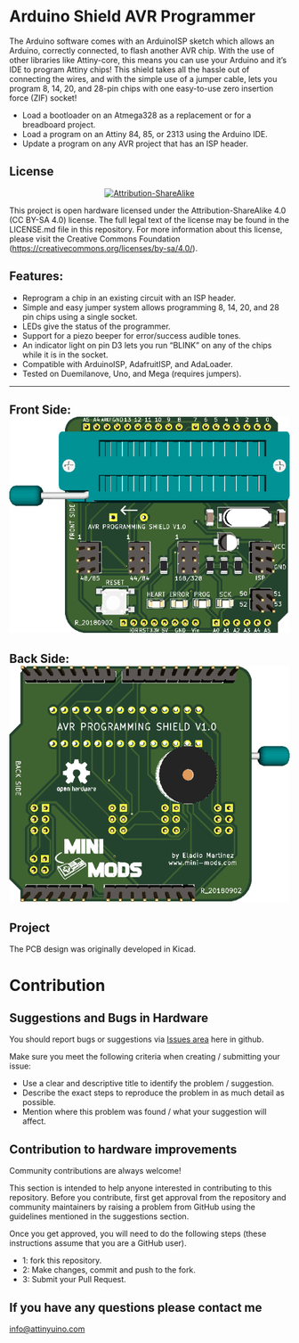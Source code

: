 # Arduino Shield AVR Programmer

The Arduino software comes with an ArduinoISP sketch which allows an Arduino, correctly connected, to flash another AVR chip. With the use of other libraries like Attiny-core, this means you can use your Arduino and it’s IDE to program Attiny chips! This shield takes all the hassle out of connecting the wires, and with the simple use of a jumper cable, lets you program 8, 14, 20, and 28-pin chips with one easy-to-use zero insertion force (ZIF) socket!

- Load a bootloader on an Atmega328 as a replacement or for a breadboard project.
- Load a program on an Attiny 84, 85, or 2313 using the Arduino IDE.
- Update a program on any AVR project that has an ISP header.

License
-------
<div align="center"><a rel="license" href="https://creativecommons.org/licenses/by-sa/4.0/"><img alt="Attribution-ShareAlike" style="border-width:0" src="https://licensebuttons.net/l/by-sa/4.0/88x31.png" /></a><br /></div>

This project is open hardware licensed under the Attribution-ShareAlike 4.0 (CC BY-SA 4.0) license. The full legal text of the license may be found in the LICENSE.md file in this repository. For more information about this license, please visit 
the Creative Commons Foundation (https://creativecommons.org/licenses/by-sa/4.0/).

Features:
-------

- Reprogram a chip in an existing circuit with an ISP header.
- Simple and easy jumper system allows programming 8, 14, 20, and 28 pin chips using a single socket.
- LEDs give the status of the programmer.
- Support for a piezo beeper for error/success audible tones.
- An indicator light on pin D3 lets you run “BLINK” on any of the chips while it is in the socket.
- Compatible with ArduinoISP, AdafruitISP, and AdaLoader.
- Tested on Duemilanove, Uno, and Mega (requires jumpers).

----------
Front Side:
![Arduino Shield AVR Programmer Front Side](pictures/front_bw.png)
----------
Back Side:
![Arduino Shield AVR Programmer Back Side](pictures/back_bw.png)
----------

Project
-------

The PCB design was originally developed in Kicad.

# Contribution

## Suggestions and Bugs in Hardware

You should report bugs or suggestions via [Issues area](https://github.com/mafe72/Arduino-Shield-AVR-Programmer/issues) here in github.

Make sure you meet the following criteria when creating / submitting your issue:

- Use a clear and descriptive title to identify the problem / suggestion.
- Describe the exact steps to reproduce the problem in as much detail as possible.
- Mention where this problem was found / what your suggestion will affect.

## Contribution to hardware improvements

Community contributions are always welcome!

This section is intended to help anyone interested in contributing to this repository.
Before you contribute, first get approval from the repository and community maintainers by raising a problem from GitHub using the guidelines mentioned in the suggestions section.
 
Once you get approved, you will need to do the following steps (these instructions assume that you are a GitHub user).

- 1: fork this repository.
- 2: Make changes, commit and push to the fork.
- 3: Submit your Pull Request.

## If you have any questions please contact me

info@attinyuino.com